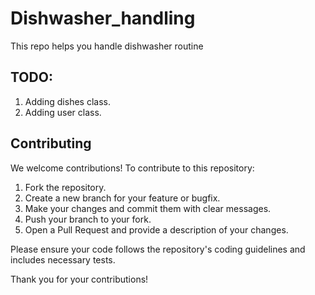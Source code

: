 # Dishwasher_handling
This repo helps you handle dishwasher routine

## TODO:
1. Adding dishes class.
2. Adding user class.

## Contributing

We welcome contributions! To contribute to this repository:

1. Fork the repository.
2. Create a new branch for your feature or bugfix.
3. Make your changes and commit them with clear messages.
4. Push your branch to your fork.
5. Open a Pull Request and provide a description of your changes.

Please ensure your code follows the repository's coding guidelines and includes necessary tests.

Thank you for your contributions!
